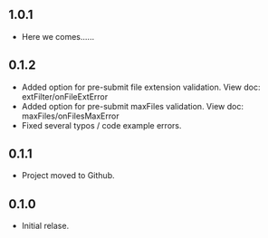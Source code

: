 ## 1.0.1
- Here we comes......

## 0.1.2
- Added option for pre-submit file extension validation. View doc: extFilter/onFileExtError
- Added option for pre-submit maxFiles validation. View doc: maxFiles/onFilesMaxError
- Fixed several typos / code example errors.

## 0.1.1
- Project moved to Github.

## 0.1.0
- Initial relase.
